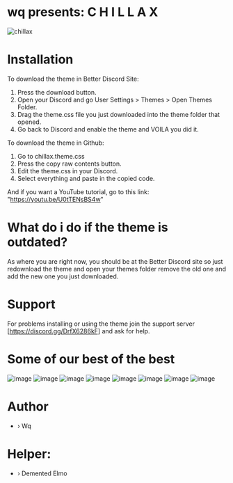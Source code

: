# wq presents:   C H I L L A X
![chillax](https://user-images.githubusercontent.com/84565593/235061753-91bd6417-9ce3-4f0d-9004-221676a9d042.png)

# Installation
To download the theme in Better Discord Site:
1. Press the download button.
2. Open your Discord and go User Settings > Themes > Open Themes Folder.
3. Drag the theme.css file you just downloaded into the theme folder that opened.
4. Go back to Discord and enable the theme and VOILA you did it.

To download the theme in Github:
1. Go to chillax.theme.css
2. Press the copy raw contents button.
3. Edit the theme.css in your Discord.
4. Select everything and paste in the copied code.


And if you want a YouTube tutorial, go to this link: "https://youtu.be/U0tTENsBS4w"

# What do i do if the theme is outdated?
As where you are right now, you should be at the Better Discord site so just redownload the theme and open your themes folder remove the old one and add the new one you just downloaded.

# Support
For problems installing or using the theme join the support server [https://discord.gg/DrfX6286kF] and ask for help.

# Some of our best of the best
![image](https://user-images.githubusercontent.com/84565593/195045896-bd386edd-3af8-45be-b526-53f55f8ba869.png)
![image](https://user-images.githubusercontent.com/84565593/195045909-cd305dff-669e-4db0-a815-a91c25361f11.png)
![image](https://user-images.githubusercontent.com/84565593/195045924-27e510b4-5de8-4c36-b1ee-11d79487d280.png)
![image](https://user-images.githubusercontent.com/84565593/195045941-21cdf829-9bf7-4c7c-af8f-92b83cd3f256.png)
![image](https://user-images.githubusercontent.com/84565593/195045958-b95c73f3-15fd-4e2a-83c5-9084da71a70e.png)
![image](https://user-images.githubusercontent.com/84565593/195983143-573c15db-0e08-4683-9d70-a891bc34c0c4.png)
![image](https://user-images.githubusercontent.com/84565593/225212685-4807d724-4047-44c1-99af-b9e10f718cc0.png)
![image](https://user-images.githubusercontent.com/84565593/195045867-6f8374c1-ad21-43e6-8901-d0d09b43b41e.png)


# Author
- › Wq
# Helper:
- › Demented Elmo
